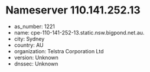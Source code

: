# Nameserver 110.141.252.13

* as_number: 1221
* name: cpe-110-141-252-13.static.nsw.bigpond.net.au.
* city: Sydney
* country: AU
* organization: Telstra Corporation Ltd
* version: Unknown
* dnssec: Unknown
